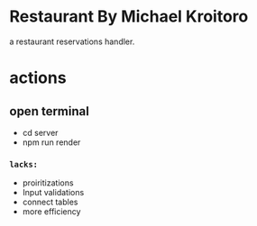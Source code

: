 # Restaurant By Michael Kroitoro
 
a restaurant reservations handler.

# actions
## open terminal 
- cd server
- npm run render

### `lacks: `
- proiritizations
- Input validations
- connect tables
- more efficiency